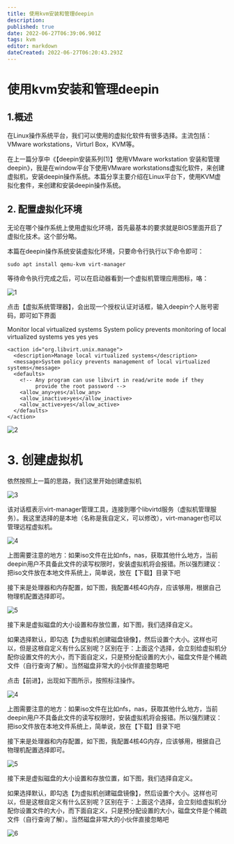 ```yaml
---
title: 使用kvm安装和管理deepin
description: 
published: true
date: 2022-06-27T06:39:06.901Z
tags: kvm
editor: markdown
dateCreated: 2022-06-27T06:20:43.293Z
---
```


# 使用kvm安装和管理deepin 

## 1.概述  

在Linux操作系统平台，我们可以使用的虚拟化软件有很多选择。主流包括：VMware workstations，Virturl Box，KVM等。

在上一篇分享中《【deepin安装系列(1)】使用VMware workstation 安装和管理deepin》，我是在window平台下使用VMware workstations虚拟化软件，来创建虚拟机，安装deepin操作系统。本篇分享主要介绍在Linux平台下，使用KVM虚拟化套件，来创建和安装deepin操作系统。

## 2. 配置虚拟化环境

无论在哪个操作系统上使用虚拟化环境，首先最基本的要求就是BIOS里面开启了虚拟化技术。这个部分略。

本篇在deepin操作系统安装虚拟化环境，只要命令行执行以下命令即可：

```
sudo apt install qemu-kvm virt-manager
```

等待命令执行完成之后，可以在启动器看到一个虚拟机管理应用图标，咯：

![1](https://storage.deepin.org/thread/202203061458102790_image.png)

点击【虚拟系统管理器】，会出现一个授权认证对话框，输入deepin个人账号密码，即可如下界面

<policyconfig>
    <action id="org.libvirt.unix.monitor">
      <description>Monitor local virtualized systems</description>
      <message>System policy prevents monitoring of local virtualized systems</message>
      <defaults>
        <!-- Any program can use libvirt in read-only mode for monitoring,
             even if not part of a session -->
        <allow_any>yes</allow_any>
        <allow_inactive>yes</allow_inactive>
        <allow_active>yes</allow_active>
      </defaults>
    </action>

    <action id="org.libvirt.unix.manage">
      <description>Manage local virtualized systems</description>
      <message>System policy prevents management of local virtualized systems</message>
      <defaults>
        <!-- Any program can use libvirt in read/write mode if they
             provide the root password -->
        <allow_any>yes</allow_any>
        <allow_inactive>yes</allow_inactive>
        <allow_active>yes</allow_active>
      </defaults>
    </action>
</policyconfig>

![2](https://storage.deepin.org/thread/202203061501145541_image.png)

# 3. 创建虚拟机

依然按照上一篇的思路，我们这里开始创建虚拟机

![3](https://storage.deepin.org/thread/202203061503147387_image.png)

该对话框表示virt-manager管理工具，连接到哪个libvirtd服务（虚拟机管理服务）。我这里选择的是本地（名称是我自定义，可以修改），virt-manager也可以管理远程虚拟机。

![4](https://storage.deepin.org/thread/202203061505246831_image.png)

上图需要注意的地方：如果iso文件在比如nfs，nas，获取其他什么地方，当前deepin用户不具备此文件的读写权限时，安装虚拟机将会报错。所以强烈建议：把iso文件放在本地文件系统上，简单说，放在【下载】目录下吧

接下来是处理器和内存配置，如下图，我配置4核4G内存，应该够用，根据自己物理机配置选择即可。

![5](https://storage.deepin.org/thread/202203061507385429_image.png)

接下来是虚拟磁盘的大小设置和存放位置，如下图，我们选择自定义。

如果选择默认，即勾选【为虚拟机创建磁盘镜像】，然后设置个大小。这样也可以，但是这根自定义有什么区别呢？区别在于：上面这个选择，会立刻给虚拟机分配你设置文件的大小，而下面自定义，只是预分配设置的大小，磁盘文件是个稀疏文件（自行查询了解）。当然磁盘非常大的小伙伴直接忽略吧

点击【前进】，出现如下图所示，按照标注操作。

![4](https://storage.deepin.org/thread/202203061505246831_image.png)

上图需要注意的地方：如果iso文件在比如nfs，nas，获取其他什么地方，当前deepin用户不具备此文件的读写权限时，安装虚拟机将会报错。所以强烈建议：把iso文件放在本地文件系统上，简单说，放在【下载】目录下吧

接下来是处理器和内存配置，如下图，我配置4核4G内存，应该够用，根据自己物理机配置选择即可。

![5](https://storage.deepin.org/thread/202203061507385429_image.png)

接下来是虚拟磁盘的大小设置和存放位置，如下图，我们选择自定义。

如果选择默认，即勾选【为虚拟机创建磁盘镜像】，然后设置个大小。这样也可以，但是这根自定义有什么区别呢？区别在于：上面这个选择，会立刻给虚拟机分配你设置文件的大小，而下面自定义，只是预分配设置的大小，磁盘文件是个稀疏文件（自行查询了解）。当然磁盘非常大的小伙伴直接忽略吧

![6](https://storage.deepin.org/thread/202203061508415356_image.png)



